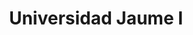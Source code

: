 ---
title: "Universidad Jaume I"
external_link: "https://www.uji.es/coronavirus/"
type: "comunidad-valenciana"
file_title: "Acuerdo Adaptación Enseñanza"
file_link: "https://ujiapps.uji.es/ade/rest/storage/JGEAMODKXG3JEFE4WEGTLUZEEQJJ4XME"
---